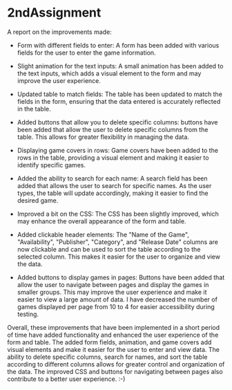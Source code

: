 # 2ndAssignment

A report on the improvements made:

* Form with different fields to enter: A form has been added with various fields for the user to enter the game information. 

* Slight animation for the text inputs: A small animation has been added to the text inputs, which adds a visual element to the form and may improve the user experience.

* Updated table to match fields: The table has been updated to match the fields in the form, ensuring that the data entered is accurately reflected in the table.

* Added buttons that allow you to delete specific columns: buttons have been added that allow the user to delete specific columns from the table. This allows for greater flexibility in managing the data.

* Displaying game covers in rows: Game covers have been added to the rows in the table, providing a visual element and making it easier to identify specific games.

* Added the ability to search for each name: A search field has been added that allows the user to search for specific names. As the user types, the table will update accordingly, making it easier to find the desired game.

* Improved a bit on the CSS: The CSS has been slightly improved, which may enhance the overall appearance of the form and table.

* Added clickable header elements: The "Name of the Game", "Availability", "Publisher", "Category", and "Release Date" columns are now clickable and can be used to sort the table according to the selected column. This makes it easier for the user to organize and view the data.

* Added buttons to display games in pages: Buttons have been added that allow the user to navigate between pages and display the games in smaller groups. This may improve the user experience and make it easier to view a large amount of data. I have decreased the number of games displayed per page from 10 to 4 for easier accessibility during testing.

Overall, these improvements that have been implemented in a short period of time have added functionality and enhanced the user experience of the form and table. The added form fields, animation, and game covers add visual elements and make it easier for the user to enter and view data. The ability to delete specific columns, search for names, and sort the table according to different columns allows for greater control and organization of the data. The improved CSS and buttons for navigating between pages also contribute to a better user experience. :-)



